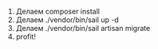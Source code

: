 1. Делаем composer install
2. Делаем ./vendor/bin/sail up -d
3. Делаем ./vendor/bin/sail artisan migrate
4. profit!
